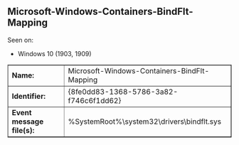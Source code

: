 ## Microsoft-Windows-Containers-BindFlt-Mapping

Seen on:
* Windows 10 (1903, 1909)

<table border="1" class="docutils">
  <tbody>
    <tr>
      <td><b>Name:</b></td>
      <td>Microsoft-Windows-Containers-BindFlt-Mapping</td>
    </tr>
    <tr>
      <td><b>Identifier:</b></td>
      <td>{8fe0dd83-1368-5786-3a82-f746c6f1dd62}</td>
    </tr>
    <tr>
      <td><b>Event message file(s):</b></td>
      <td>%SystemRoot%\system32\drivers\bindflt.sys</td>
    </tr>
  </tbody>
</table>

&nbsp;

